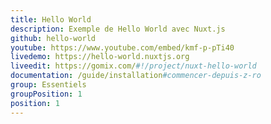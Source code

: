 ```yaml
---
title: Hello World
description: Exemple de Hello World avec Nuxt.js
github: hello-world
youtube: https://www.youtube.com/embed/kmf-p-pTi40
livedemo: https://hello-world.nuxtjs.org
liveedit: https://gomix.com/#!/project/nuxt-hello-world
documentation: /guide/installation#commencer-depuis-z-ro
group: Essentiels
groupPosition: 1
position: 1
---
```

